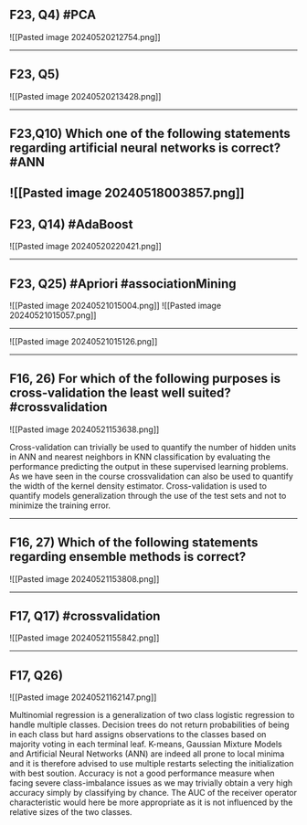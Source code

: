 
## F23, Q4) #PCA 

![[Pasted image 20240520212754.png]]

---
## F23, Q5)
![[Pasted image 20240520213428.png]]

---
## F23,Q10) Which one of the following statements regarding artificial neural networks is correct? #ANN 

![[Pasted image 20240518003857.png]]
---
## F23, Q14) #AdaBoost 

![[Pasted image 20240520220421.png]]

---
## F23, Q25) #Apriori #associationMining

![[Pasted image 20240521015004.png]]
![[Pasted image 20240521015057.png]]

---

![[Pasted image 20240521015126.png]]

---
## F16, 26) For which of the following purposes is cross-validation the least well suited? #crossvalidation
![[Pasted image 20240521153638.png]]

Cross-validation can trivially be used to quantify the number of hidden units in ANN and nearest neighbors in KNN classification by evaluating the performance predicting the output in these supervised learning problems. As we have seen in the course crossvalidation can also be used to quantify the width of the kernel density estimator. Cross-validation is used to quantify models generalization through the use of the test sets and not to minimize the training error.

---
## F16, 27) Which of the following statements regarding ensemble methods is correct?

![[Pasted image 20240521153808.png]]

---

## F17, Q17) #crossvalidation 

![[Pasted image 20240521155842.png]]

---
## F17, Q26)

![[Pasted image 20240521162147.png]]


Multinomial regression is a generalization of two class logistic regression to handle multiple classes. Decision trees do not return probabilities of being in each class but hard assigns observations to the classes based on majority voting in each terminal leaf. K-means, Gaussian Mixture Models and Artificial Neural Networks (ANN) are indeed all prone to local minima and it is therefore advised to use multiple restarts selecting the initialization with best soution. Accuracy is not a good performance measure when facing severe class-imbalance issues as we may trivially obtain a very high accuracy simply by classifying by chance. The AUC of the receiver operator characteristic would here be more appropriate as it is not influenced by the relative sizes of the two classes.